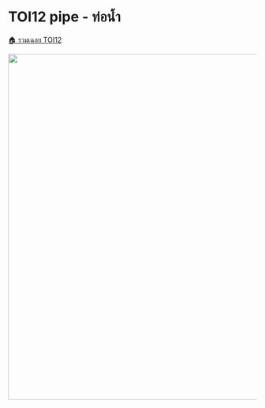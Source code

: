 <!-- @codegen_problem begin -->
# TOI12 pipe - ท่อน้ำ

[🏠 รวมเฉลย TOI12](../)

<img width="700" src="https://github.com/krist7599555/toi/assets/19445033/80c80822-7583-4bcd-a705-dae3eacdee85" />
<!-- @codegen_problem end -->

